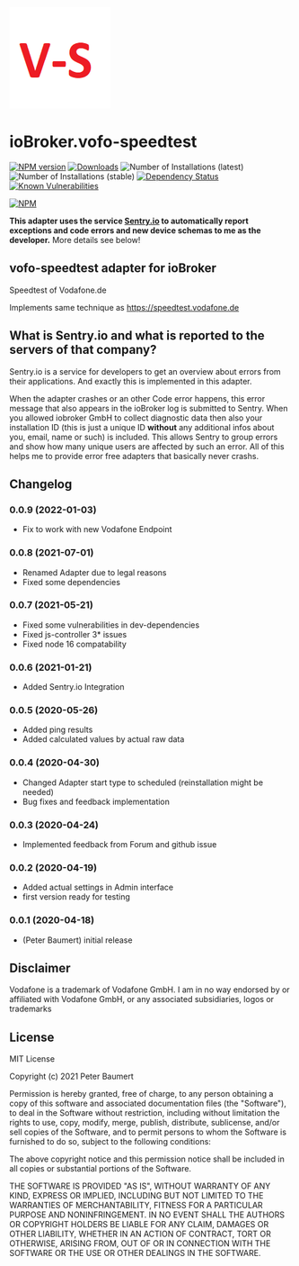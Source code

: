 ![Logo](admin/vofo-speedtest.png)
# ioBroker.vofo-speedtest

[![NPM version](http://img.shields.io/npm/v/iobroker.vofo-speedtest.svg)](https://www.npmjs.com/package/iobroker.vofo-speedtest)
[![Downloads](https://img.shields.io/npm/dm/iobroker.vofo-speedtest.svg)](https://www.npmjs.com/package/iobroker.vofo-speedtest)
![Number of Installations (latest)](http://iobroker.live/badges/vofo-speedtest-installed.svg)
![Number of Installations (stable)](http://iobroker.live/badges/vofo-speedtest-stable.svg)
[![Dependency Status](https://img.shields.io/david/peterbaumert/iobroker.vofo-speedtest.svg)](https://david-dm.org/peterbaumert/iobroker.vofo-speedtest)
[![Known Vulnerabilities](https://snyk.io/test/github/peterbaumert/ioBroker.vofo-speedtest/badge.svg)](https://snyk.io/test/github/peterbaumert/ioBroker.vofo-speedtest)

[![NPM](https://nodei.co/npm/iobroker.vofo-speedtest.png?downloads=true)](https://nodei.co/npm/iobroker.vofo-speedtest/)

**This adapter uses the service [Sentry.io](https://sentry.io) to automatically report exceptions and code errors and new device schemas to me as the developer.** More details see below!


## vofo-speedtest adapter for ioBroker

Speedtest of Vodafone.de

Implements same technique as https://speedtest.vodafone.de

## What is Sentry.io and what is reported to the servers of that company?
Sentry.io is a service for developers to get an overview about errors from their applications. And exactly this is implemented in this adapter.

When the adapter crashes or an other Code error happens, this error message that also appears in the ioBroker log is submitted to Sentry. When you allowed iobroker GmbH to collect diagnostic data then also your installation ID (this is just a unique ID **without** any additional infos about you, email, name or such) is included. This allows Sentry to group errors and show how many unique users are affected by such an error. All of this helps me to provide error free adapters that basically never crashs.

## Changelog
<!--
	Placeholder for the next version (at the beginning of the line):
	### **WORK IN PROGRESS**
-->
### 0.0.9 (2022-01-03)
* Fix to work with new Vodafone Endpoint

### 0.0.8 (2021-07-01)
* Renamed Adapter due to legal reasons
* Fixed some dependencies

### 0.0.7 (2021-05-21)
* Fixed some vulnerabilities in dev-dependencies
* Fixed js-controller 3* issues
* Fixed node 16 compatability

### 0.0.6 (2021-01-21)
* Added Sentry.io Integration

### 0.0.5 (2020-05-26)
* Added ping results
* Added calculated values by actual raw data

### 0.0.4 (2020-04-30)
* Changed Adapter start type to scheduled (reinstallation might be needed)
* Bug fixes and feedback implementation

### 0.0.3 (2020-04-24)
* Implemented feedback from Forum and github issue

### 0.0.2 (2020-04-19)
* Added actual settings in Admin interface
* first version ready for testing

### 0.0.1 (2020-04-18)
* (Peter Baumert) initial release

## Disclaimer
Vodafone is a trademark of Vodafone GmbH. I am in no way endorsed by or affiliated with Vodafone GmbH, or any associated subsidiaries, logos or trademarks

## License
MIT License

Copyright (c) 2021 Peter Baumert

Permission is hereby granted, free of charge, to any person obtaining a copy
of this software and associated documentation files (the "Software"), to deal
in the Software without restriction, including without limitation the rights
to use, copy, modify, merge, publish, distribute, sublicense, and/or sell
copies of the Software, and to permit persons to whom the Software is
furnished to do so, subject to the following conditions:

The above copyright notice and this permission notice shall be included in all
copies or substantial portions of the Software.

THE SOFTWARE IS PROVIDED "AS IS", WITHOUT WARRANTY OF ANY KIND, EXPRESS OR
IMPLIED, INCLUDING BUT NOT LIMITED TO THE WARRANTIES OF MERCHANTABILITY,
FITNESS FOR A PARTICULAR PURPOSE AND NONINFRINGEMENT. IN NO EVENT SHALL THE
AUTHORS OR COPYRIGHT HOLDERS BE LIABLE FOR ANY CLAIM, DAMAGES OR OTHER
LIABILITY, WHETHER IN AN ACTION OF CONTRACT, TORT OR OTHERWISE, ARISING FROM,
OUT OF OR IN CONNECTION WITH THE SOFTWARE OR THE USE OR OTHER DEALINGS IN THE
SOFTWARE.
